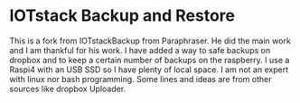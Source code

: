 # IOTstack Backup and Restore

This is a fork from IOTstackBackup from Paraphraser. He did the main work and I am thankful for his work. 
I have added a way to safe backups on dropbox and to keep a certain number of backups on the raspberry.
I use a Raspi4 with an USB SSD so I have plenty of local space. 
I am not an expert with linux nor bash programming. Some lines and ideas are from other sources like dropbox Uploader. 

